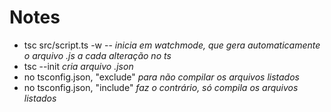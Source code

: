 # Notes

* tsc src/script.ts -w  -- *inicia em watchmode, que gera automaticamente o arquivo .js a cada alteração no ts*
* tsc --init  *cria arquivo .json*
* no tsconfig.json,  "exclude" *para não compilar os arquivos listados*
* no tsconfig.json,  "include" *faz o contrário, só compila os arquivos listados*